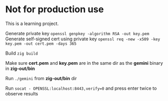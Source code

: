 # Not for production use

This is a learning project.

Generate private key `openssl genpkey -algorithm RSA -out key.pem`  
Generate self-signed cert using private key `openssl req -new -x509 -key key.pem -out cert.pem -days 365`

Build `zig build`

Make sure **cert.pem** and **key.pem** are in the same dir as the **gemini** binary in **zig-out/bin**

Run `./gemini` from **zig-out/bin** dir

Run `socat - OPENSSL:localhost:8443,verify=0` and press enter twice to observe results
